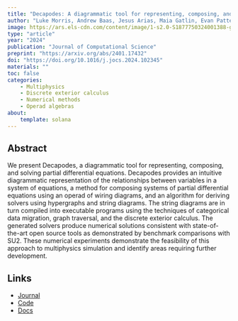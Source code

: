 ```yaml
---
title: "Decapodes: A diagrammatic tool for representing, composing, and computing spatialized partial differential equations"
author: "Luke Morris, Andrew Baas, Jesus Arias, Maia Gatlin, Evan Patterson, James P. Fairbanks"
image: https://ars.els-cdn.com/content/image/1-s2.0-S1877750324001388-gr1_lrg.jpg
type: "article"
year: "2024"
publication: "Journal of Computational Science"
preprint: "https://arxiv.org/abs/2401.17432"
doi: "https://doi.org/10.1016/j.jocs.2024.102345"
materials: ""
toc: false
categories:
    - Multiphysics
    - Discrete exterior calculus
    - Numerical methods
    - Operad algebras
about:
    template: solana
---
```


## Abstract

We present Decapodes, a diagrammatic tool for representing, composing, and solving partial differential equations. Decapodes provides an intuitive diagrammatic representation of the relationships between variables in a system of equations, a method for composing systems of partial differential equations using an operad of wiring diagrams, and an algorithm for deriving solvers using hypergraphs and string diagrams. The string diagrams are in turn compiled into executable programs using the techniques of categorical data migration, graph traversal, and the discrete exterior calculus. The generated solvers produce numerical solutions consistent with state-of-the-art open source tools as demonstrated by benchmark comparisons with SU2. These numerical experiments demonstrate the feasibility of this approach to multiphysics simulation and identify areas requiring further development.

## Links

- [Journal](https://www.sciencedirect.com/science/article/pii/S1877750324001388)
- [Code](https://github.com/AlgebraicJulia/Decapodes.jl)
- [Docs](https://algebraicjulia.github.io/Decapodes.jl/dev/)
